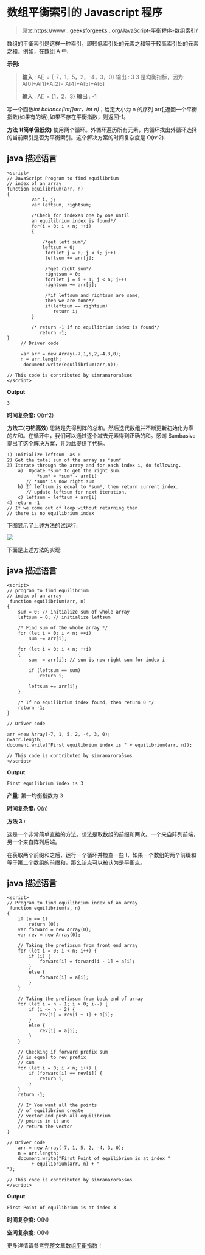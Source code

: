 # 数组平衡索引的 Javascript 程序

> 原文:[https://www . geeksforgeeks . org/JavaScript-平衡程序-数组索引/](https://www.geeksforgeeks.org/javascript-program-for-equilibrium-index-of-an-array/)

数组的平衡索引是这样一种索引，即较低索引处的元素之和等于较高索引处的元素之和。例如，在数组 A 中:

**示例:**

> **输入** : A[] = {-7，1，5，2，-4，3，0}
> 输出 : 3
> 3 是均衡指标，因为:
> A[0]+A[1]+A[2]= A[4]+A[5]+A[6]
> 
> **输入** : A[] = {1，2，3}
> **输出** : -1

写一个函数*int balance(int[]arr，int n)*；给定大小为 n 的序列 arr[,返回一个平衡指数(如果有的话),如果不存在平衡指数，则返回-1。

**方法 1(简单但低效)**
使用两个循环。外循环遍历所有元素，内循环找出外循环选择的当前索引是否为平衡索引。这个解决方案的时间复杂度是 O(n^2).

## java 描述语言

```
<script>
// JavaScript Program to find equilibrium
// index of an array
function equilibrium(arr, n)
{
         var i, j;
         var leftsum, rightsum;

         /*Check for indexes one by one until 
         an equilibrium index is found*/
         for(i = 0; i < n; ++i)
         {

             /*get left sum*/
             leftsum = 0;
              for(let j = 0; j < i; j++)
              leftsum += arr[j];

              /*get right sum*/
              rightsum = 0;
              for(let j = i + 1; j < n; j++)
              rightsum += arr[j];

              /*if leftsum and rightsum are same,
              then we are done*/
              if(leftsum == rightsum)
                 return i;
         }

         /* return -1 if no equilibrium index is found*/
            return -1;
}
     // Driver code

     var arr = new Array(-7,1,5,2,-4,3,0);
     n = arr.length;
      document.write(equilibrium(arr,n));

// This code is contributed by simranarora5sos  
</script>
```

**Output**

```
3
```

**时间复杂度:** O(n^2)

**方法二(刁钻高效)**
思路是先得到阵的总和。然后迭代数组并不断更新初始化为零的左和。在循环中，我们可以通过逐个减去元素得到正确的和。感谢 Sambasiva 提出了这个解决方案，并为此提供了代码。

```
1) Initialize leftsum  as 0
2) Get the total sum of the array as *sum*
3) Iterate through the array and for each index i, do following.
    a)  Update *sum* to get the right sum.  
           *sum* = *sum* - arr[i] 
       // *sum* is now right sum
    b) If leftsum is equal to *sum*, then return current index. 
       // update leftsum for next iteration.
    c) leftsum = leftsum + arr[i]
4) return -1 
// If we come out of loop without returning then
// there is no equilibrium index
```

下图显示了上述方法的试运行:

![](img/f62f31ef22a6773a833185b8c3bebc36.png)

下面是上述方法的实现:

## java 描述语言

```
<script>
// program to find equilibrium
// index of an array
 function equilibrium(arr, n)
{
    sum = 0; // initialize sum of whole array
    leftsum = 0; // initialize leftsum

    /* Find sum of the whole array */
    for (let i = 0; i < n; ++i)
        sum += arr[i];

    for (let i = 0; i < n; ++i)
    {
        sum -= arr[i]; // sum is now right sum for index i

        if (leftsum == sum)
            return i;

        leftsum += arr[i];
    }

    /* If no equilibrium index found, then return 0 */
    return -1;
}

// Driver code

arr =new Array(-7, 1, 5, 2, -4, 3, 0);
n=arr.length;
document.write("First equilibrium index is " + equilibrium(arr, n));

// This code is contributed by simranarora5sos
</script>
```

**Output**

```
First equilibrium index is 3
```

**产量:**
第一均衡指数为 3

**时间复杂度:** O(n)

**方法 3 :**

这是一个非常简单直接的方法。想法是取数组的前缀和两次。一个来自阵列前端，另一个来自阵列后端。

在获取两个前缀和之后，运行一个循环并检查一些 I，如果一个数组的两个前缀和等于第二个数组的前缀和，那么该点可以被认为是平衡点。

## java 描述语言

```
<script>
// Program to find equilibrium index of an array
 function equilibrium(a, n)
{
    if (n == 1)
        return (0);
    var forward = new Array(0);
    var rev = new Array(0);

    // Taking the prefixsum from front end array
    for (let i = 0; i < n; i++) {
        if (i) {
            forward[i] = forward[i - 1] + a[i];
        }
        else {
            forward[i] = a[i];
        }
    }

    // Taking the prefixsum from back end of array
    for (let i = n - 1; i > 0; i--) {
        if (i <= n - 2) {
            rev[i] = rev[i + 1] + a[i];
        }
        else {
            rev[i] = a[i];
        }
    }

    // Checking if forward prefix sum
    // is equal to rev prefix
    // sum
    for (let i = 0; i < n; i++) {
        if (forward[i] == rev[i]) {
            return i;
        }
    }
    return -1;

    // If You want all the points
    // of equilibrium create
    // vector and push all equilibrium
    // points in it and
    // return the vector
}

// Driver code
    arr = new Array(-7, 1, 5, 2, -4, 3, 0);
    n = arr.length;
    document.write("First Point of equilibrium is at index "
         + equilibrium(arr, n) + "
");

// This code is contributed by simranarora5sos
</script>
```

**Output**

```
First Point of equilibrium is at index 3
```

**时间复杂度:** O(N)

**空间复杂度:** O(N)

更多详情请参考完整文章[数组平衡指数](https://www.geeksforgeeks.org/equilibrium-index-of-an-array/)！